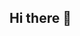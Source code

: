 ## Hi there 👋

<!--
**<h1 align="center">Hi 👋, I'm Ashlin Rose Manoj</h1>
<h3 align="center">I am a second year B.Tech Computer Science student at Saintgits College of Engineering</h3>

- 🌱 I’m currently learning **-Programming languages Python,Java ,C . - Computational mathematics, Python for data science,**

- 🤝 I’m looking for help with **Finding internship opportunities**

- 📫 How to reach me **ashlinrosemanoj@gmail.com**

<h3 align="left">Connect with me:</h3>
<p align="left">
</p>
** is a ✨ _special_ ✨ repository because its `README.md` (this file) appears on your GitHub profile.

Here are some ideas to get you started:

- 🔭 I’m currently working on ...
- 🌱 I’m currently learning ...
- 👯 I’m looking to collaborate on ...
- 🤔 I’m looking for help with ...
- 💬 Ask me about ...
- 📫 How to reach me: ...
- 😄 Pronouns: ...
- ⚡ Fun fact: ...
-->

